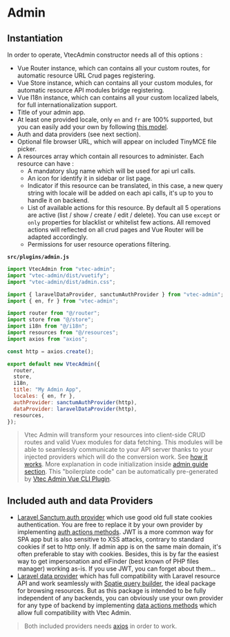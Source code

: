 # Admin

## Instantiation

In order to operate, VtecAdmin constructor needs all of this options :

* Vue Router instance, which can contains all your custom routes, for automatic resource URL Crud pages registering.
* Vue Store instance, which can contains all your custom modules, for automatic resource API modules bridge registering.
* Vue I18n instance, which can contains all your custom localized labels, for full internationalization support.
* Title of your admin app.
* At least one provided locale, only `en` and `fr` are 100% supported, but you can easily add your own by following [this model](src/locales/fr.json).
* Auth and data providers (see next section).
* Optional file browser URL, which will appear on included TinyMCE file picker.
* A resources array which contain all resources to administer. Each resource can have :
  * A mandatory slug name which will be used for api url calls.
  * An icon for identify it in sidebar or list page.
  * Indicator if this resource can be translated, in this case, a new query string with locale will be added on each api calls, it's up to you to handle it on backend.
  * List of available actions for this resource. By default all 5 operations are active (list / show / create / edit / delete). You can use `except` or `only` properties for blacklist or whitelist few actions. All removed actions will reflected on all crud pages and Vue Router will be adapted accordingly.
  * Permissions for user resource operations filtering.

**`src/plugins/admin.js`**

```js
import VtecAdmin from "vtec-admin";
import "vtec-admin/dist/vuetify";
import "vtec-admin/dist/admin.css";

import { laravelDataProvider, sanctumAuthProvider } from "vtec-admin";
import { en, fr } from "vtec-admin";

import router from "@/router";
import store from "@/store";
import i18n from "@/i18n";
import resources from "@/resources";
import axios from "axios";

const http = axios.create();

export default new VtecAdmin({
  router,
  store,
  i18n,
  title: "My Admin App",
  locales: { en, fr },
  authProvider: sanctumAuthProvider(http),
  dataProvider: laravelDataProvider(http),
  resources,
});
```

> Vtec Admin will transform your resources into client-side CRUD routes and valid Vuex modules for data fetching. This modules will be able to seamlessly communicate to your API server thanks to your injected providers which will do the conversion work. See [how it works](guide/#how-it-works). More explanation in code initialization inside [admin guide section](guide/admin). This "boilerplate code" can be automatically pre-generated by [Vtec Admin Vue CLI Plugin](https://www.npmjs.com/package/vue-cli-plugin-vtec-admin).

## Included auth and data Providers

* [Laravel Sanctum auth provider](src/providers/sanctumAuthProvider.js) which use good old full state cookies authentication. You are free to replace it by your own provider by implementing [auth actions methods](src/utils/authActions.js). JWT is a more common way for SPA app but is also sensitive to XSS attacks, contrary to standard cookies if set to http only. If admin app is on the same main domain, it's often preferable to stay with cookies. Besides, this is by far the easiest way to get impersonation and elFinder (best known of PHP files manager) working as-is. If you use JWT, you can forget about them...
* [Laravel data provider](src/providers/data/laravel.js) which has full compatibility with Laravel resource API and work seamlessly with [Spatie query builder](https://github.com/spatie/laravel-query-builder), the ideal package for browsing resources. But as this package is intended to be fully independent of any backends, you can obviously use your own provider for any type of backend by implementing [data actions methods](src/utils/dataActions.js) which allow full compatibility with Vtec Admin.

> Both included providers needs [axios](https://github.com/axios/axios) in order to work.
